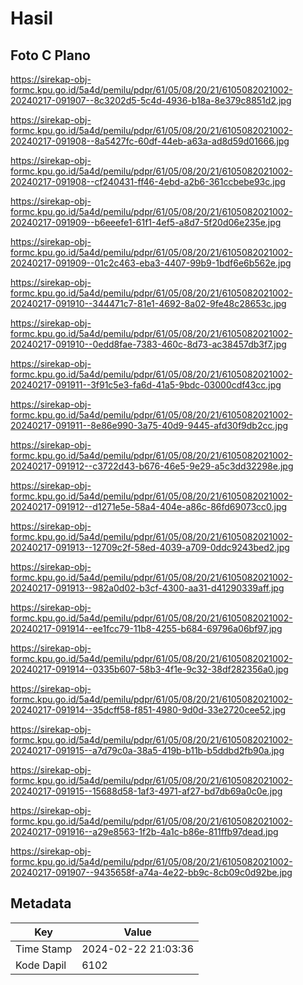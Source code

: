 # Hasil

## Foto C Plano

https://sirekap-obj-formc.kpu.go.id/5a4d/pemilu/pdpr/61/05/08/20/21/6105082021002-20240217-091907--8c3202d5-5c4d-4936-b18a-8e379c8851d2.jpg

https://sirekap-obj-formc.kpu.go.id/5a4d/pemilu/pdpr/61/05/08/20/21/6105082021002-20240217-091908--8a5427fc-60df-44eb-a63a-ad8d59d01666.jpg

https://sirekap-obj-formc.kpu.go.id/5a4d/pemilu/pdpr/61/05/08/20/21/6105082021002-20240217-091908--cf240431-ff46-4ebd-a2b6-361ccbebe93c.jpg

https://sirekap-obj-formc.kpu.go.id/5a4d/pemilu/pdpr/61/05/08/20/21/6105082021002-20240217-091909--b6eeefe1-61f1-4ef5-a8d7-5f20d06e235e.jpg

https://sirekap-obj-formc.kpu.go.id/5a4d/pemilu/pdpr/61/05/08/20/21/6105082021002-20240217-091909--01c2c463-eba3-4407-99b9-1bdf6e6b562e.jpg

https://sirekap-obj-formc.kpu.go.id/5a4d/pemilu/pdpr/61/05/08/20/21/6105082021002-20240217-091910--344471c7-81e1-4692-8a02-9fe48c28653c.jpg

https://sirekap-obj-formc.kpu.go.id/5a4d/pemilu/pdpr/61/05/08/20/21/6105082021002-20240217-091910--0edd8fae-7383-460c-8d73-ac38457db3f7.jpg

https://sirekap-obj-formc.kpu.go.id/5a4d/pemilu/pdpr/61/05/08/20/21/6105082021002-20240217-091911--3f91c5e3-fa6d-41a5-9bdc-03000cdf43cc.jpg

https://sirekap-obj-formc.kpu.go.id/5a4d/pemilu/pdpr/61/05/08/20/21/6105082021002-20240217-091911--8e86e990-3a75-40d9-9445-afd30f9db2cc.jpg

https://sirekap-obj-formc.kpu.go.id/5a4d/pemilu/pdpr/61/05/08/20/21/6105082021002-20240217-091912--c3722d43-b676-46e5-9e29-a5c3dd32298e.jpg

https://sirekap-obj-formc.kpu.go.id/5a4d/pemilu/pdpr/61/05/08/20/21/6105082021002-20240217-091912--d1271e5e-58a4-404e-a86c-86fd69073cc0.jpg

https://sirekap-obj-formc.kpu.go.id/5a4d/pemilu/pdpr/61/05/08/20/21/6105082021002-20240217-091913--12709c2f-58ed-4039-a709-0ddc9243bed2.jpg

https://sirekap-obj-formc.kpu.go.id/5a4d/pemilu/pdpr/61/05/08/20/21/6105082021002-20240217-091913--982a0d02-b3cf-4300-aa31-d41290339aff.jpg

https://sirekap-obj-formc.kpu.go.id/5a4d/pemilu/pdpr/61/05/08/20/21/6105082021002-20240217-091914--ee1fcc79-11b8-4255-b684-69796a06bf97.jpg

https://sirekap-obj-formc.kpu.go.id/5a4d/pemilu/pdpr/61/05/08/20/21/6105082021002-20240217-091914--0335b607-58b3-4f1e-9c32-38df282356a0.jpg

https://sirekap-obj-formc.kpu.go.id/5a4d/pemilu/pdpr/61/05/08/20/21/6105082021002-20240217-091914--35dcff58-f851-4980-9d0d-33e2720cee52.jpg

https://sirekap-obj-formc.kpu.go.id/5a4d/pemilu/pdpr/61/05/08/20/21/6105082021002-20240217-091915--a7d79c0a-38a5-419b-b11b-b5ddbd2fb90a.jpg

https://sirekap-obj-formc.kpu.go.id/5a4d/pemilu/pdpr/61/05/08/20/21/6105082021002-20240217-091915--15688d58-1af3-4971-af27-bd7db69a0c0e.jpg

https://sirekap-obj-formc.kpu.go.id/5a4d/pemilu/pdpr/61/05/08/20/21/6105082021002-20240217-091916--a29e8563-1f2b-4a1c-b86e-811ffb97dead.jpg

https://sirekap-obj-formc.kpu.go.id/5a4d/pemilu/pdpr/61/05/08/20/21/6105082021002-20240217-091907--9435658f-a74a-4e22-bb9c-8cb09c0d92be.jpg


## Metadata

| Key        | Value               |
| ---------- | ------------------- |
| Time Stamp | 2024-02-22 21:03:36 |
| Kode Dapil | 6102                |



